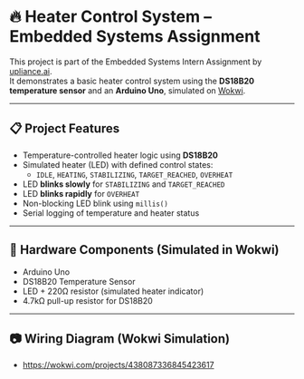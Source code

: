 # 🔥 Heater Control System – Embedded Systems Assignment

This project is part of the Embedded Systems Intern Assignment by [upliance.ai](https://upliance.ai/).  
It demonstrates a basic heater control system using the **DS18B20 temperature sensor** and an **Arduino Uno**, simulated on [Wokwi](https://wokwi.com/).

---

## 📋 Project Features

- Temperature-controlled heater logic using **DS18B20**
- Simulated heater (LED) with defined control states:
  - `IDLE`, `HEATING`, `STABILIZING`, `TARGET_REACHED`, `OVERHEAT`
- LED **blinks slowly** for `STABILIZING` and `TARGET_REACHED`
- LED **blinks rapidly** for `OVERHEAT`
- Non-blocking LED blink using `millis()`
- Serial logging of temperature and heater status

---

## 🧰 Hardware Components (Simulated in Wokwi)

- Arduino Uno
- DS18B20 Temperature Sensor
- LED + 220Ω resistor (simulated heater indicator)
- 4.7kΩ pull-up resistor for DS18B20

---

## 📷 Wiring Diagram (Wokwi Simulation)
- https://wokwi.com/projects/438087336845423617

